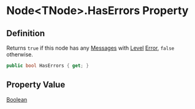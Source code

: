 # Node&lt;TNode&gt;.HasErrors Property
## Definition

Returns `true` if this node has any [Messages](MrKWatkins.Ast.Message.md) with [Level](MrKWatkins.Ast.Message.Level.md) [Error](MrKWatkins.Ast.MessageLevel.md#fields), `false` otherwise.

```c#
public bool HasErrors { get; }
```

## Property Value

[Boolean](https://learn.microsoft.com/en-gb/dotnet/api/System.Boolean)
